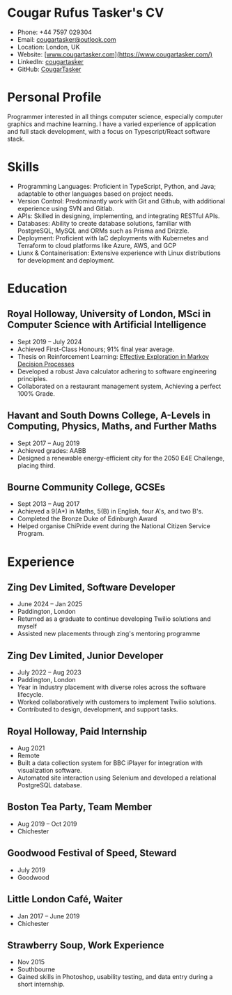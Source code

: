 # Cougar Rufus Tasker's CV

- Phone: +44 7597 029304
- Email: [cougartasker@outlook.com](mailto:cougartasker@outlook.com)
- Location: London, UK
- Website: [www.cougartasker.com](https://www.cougartasker.com/)
- LinkedIn: [cougartasker](https://linkedin.com/in/cougartasker)
- GitHub: [CougarTasker](https://github.com/CougarTasker)


# Personal Profile

Programmer interested in all things computer science, especially computer graphics and machine learning. I have a varied experience of application and full stack development, with a focus on Typescript/React software stack.

# Skills

- Programming Languages: Proficient in TypeScript, Python, and Java; adaptable to other languages based on project needs.
- Version Control: Predominantly work with Git and Github, with additional experience using SVN and Gitlab.
- APIs: Skilled in designing, implementing, and integrating RESTful APIs.
- Databases: Ability to create database solutions, familiar with PostgreSQL, MySQL and ORMs such as Prisma and Drizzle.
- Deployment: Proficient with IaC deployments with Kubernetes and Terraform to cloud platforms like Azure, AWS, and GCP
- Liunx & Containerisation: Extensive experience with Linux distributions for development and deployment.
# Education

## Royal Holloway, University of London, MSci in Computer Science with Artificial Intelligence

- Sept 2019 – July 2024
- Achieved First-Class Honours; 91% final year average.
- Thesis on Reinforcement Learning: [Effective Exploration in Markov Decision Processes](https://github.com/CougarTasker/reinforcement-learning-msci-project/blob/main/reports/Final/Final_Report.pdf)
- Developed a robust Java calculator adhering to software engineering principles.
- Collaborated on a restaurant management system, Achieving a perfect 100% Grade.

## Havant and South Downs College, A-Levels in Computing, Physics, Maths, and Further Maths

- Sept 2017 – Aug 2019
- Achieved grades: AABB
- Designed a renewable energy-efficient city for the 2050 E4E Challenge, placing third.

## Bourne Community College, GCSEs

- Sept 2013 – Aug 2017
- Achieved a 9(A*) in Maths, 5(B) in English, four A's, and two B's.
- Completed the Bronze Duke of Edinburgh Award
- Helped organise ChiPride event during the National Citizen Service Program.

# Experience

## Zing Dev Limited, Software Developer

- June 2024 – Jan 2025
- Paddington, London
- Returned as a graduate to continue developing Twilio solutions and myself
- Assisted new placements through zing's mentoring programme

## Zing Dev Limited, Junior Developer

- July 2022 – Aug 2023
- Paddington, London
- Year in Industry placement with diverse roles across the software lifecycle.
- Worked collaboratively with customers to implement Twilio solutions.
- Contributed to design, development, and support tasks.

## Royal Holloway, Paid Internship

- Aug 2021
- Remote
- Built a data collection system for BBC iPlayer for integration with visualization software.
- Automated site interaction using Selenium and developed a relational PostgreSQL database.

## Boston Tea Party, Team Member

- Aug 2019 – Oct 2019
- Chichester

## Goodwood Festival of Speed, Steward

- July 2019
- Goodwood

## Little London Café, Waiter

- Jan 2017 – June 2019
- Chichester

## Strawberry Soup, Work Experience

- Nov 2015
- Southbourne
- Gained skills in Photoshop, usability testing, and data entry during a short internship.

